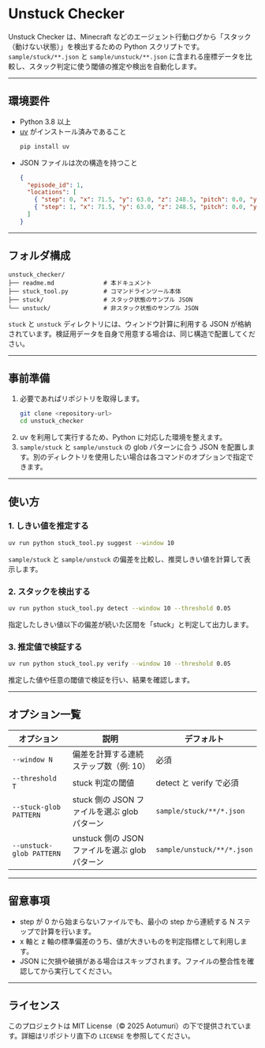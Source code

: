 

# Unstuck Checker

Unstuck Checker は、Minecraft などのエージェント行動ログから「スタック（動けない状態）」を検出するための Python スクリプトです。`sample/stuck/**.json` と `sample/unstuck/**.json` に含まれる座標データを比較し、スタック判定に使う閾値の推定や検出を自動化します。

---

## 環境要件

- Python 3.8 以上
- [uv](https://github.com/astral-sh/uv) がインストール済みであること
  ```bash
  pip install uv
  ```
- JSON ファイルは次の構造を持つこと
  ```json
  {
    "episode_id": 1,
    "locations": [
      { "step": 0, "x": 71.5, "y": 63.0, "z": 248.5, "pitch": 0.0, "yaw": 0.0 },
      { "step": 1, "x": 71.5, "y": 63.0, "z": 248.5, "pitch": 0.0, "yaw": -10.0 }
    ]
  }
  ```

---

## フォルダ構成

```
unstuck_checker/
├── readme.md              # 本ドキュメント
├── stuck_tool.py          # コマンドラインツール本体
├── stuck/                 # スタック状態のサンプル JSON
└── unstuck/               # 非スタック状態のサンプル JSON
```

`stuck` と `unstuck` ディレクトリには、ウィンドウ計算に利用する JSON が格納されています。検証用データを自身で用意する場合は、同じ構造で配置してください。

---

## 事前準備

1. 必要であればリポジトリを取得します。
   ```bash
   git clone <repository-url>
   cd unstuck_checker
   ```
2. uv を利用して実行するため、Python に対応した環境を整えます。
3. `sample/stuck` と `sample/unstuck` の glob パターンに合う JSON を配置します。別のディレクトリを使用したい場合は各コマンドのオプションで指定できます。

---

## 使い方

### 1. しきい値を推定する
```bash
uv run python stuck_tool.py suggest --window 10
```
`sample/stuck` と `sample/unstuck` の偏差を比較し、推奨しきい値を計算して表示します。

### 2. スタックを検出する
```bash
uv run python stuck_tool.py detect --window 10 --threshold 0.05
```
指定したしきい値以下の偏差が続いた区間を「stuck」と判定して出力します。

### 3. 推定値で検証する
```bash
uv run python stuck_tool.py verify --window 10 --threshold 0.05
```
推定した値や任意の閾値で検証を行い、結果を確認します。

---

## オプション一覧

| オプション | 説明 | デフォルト |
|------------|------|-------------|
| `--window N` | 偏差を計算する連続ステップ数（例: 10） | 必須 |
| `--threshold T` | stuck 判定の閾値 | detect と verify で必須 |
| `--stuck-glob PATTERN` | stuck 側の JSON ファイルを選ぶ glob パターン | `sample/stuck/**/*.json` |
| `--unstuck-glob PATTERN` | unstuck 側の JSON ファイルを選ぶ glob パターン | `sample/unstuck/**/*.json` |

---

## 留意事項

- step が 0 から始まらないファイルでも、最小の step から連続する N ステップで計算を行います。
- x 軸と z 軸の標準偏差のうち、値が大きいものを判定指標として利用します。
- JSON に欠損や破損がある場合はスキップされます。ファイルの整合性を確認してから実行してください。

---

## ライセンス

このプロジェクトは MIT License（© 2025 Aotumuri）の下で提供されています。詳細はリポジトリ直下の `LICENSE` を参照してください。
